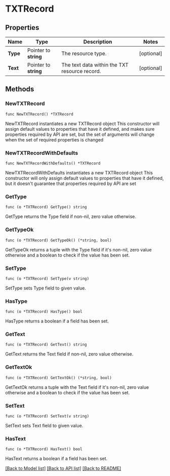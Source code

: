 # TXTRecord

## Properties

Name | Type | Description | Notes
------------ | ------------- | ------------- | -------------
**Type** | Pointer to **string** | The resource type. | [optional] 
**Text** | Pointer to **string** | The text data within the TXT resource record. | [optional] 

## Methods

### NewTXTRecord

`func NewTXTRecord() *TXTRecord`

NewTXTRecord instantiates a new TXTRecord object
This constructor will assign default values to properties that have it defined,
and makes sure properties required by API are set, but the set of arguments
will change when the set of required properties is changed

### NewTXTRecordWithDefaults

`func NewTXTRecordWithDefaults() *TXTRecord`

NewTXTRecordWithDefaults instantiates a new TXTRecord object
This constructor will only assign default values to properties that have it defined,
but it doesn't guarantee that properties required by API are set

### GetType

`func (o *TXTRecord) GetType() string`

GetType returns the Type field if non-nil, zero value otherwise.

### GetTypeOk

`func (o *TXTRecord) GetTypeOk() (*string, bool)`

GetTypeOk returns a tuple with the Type field if it's non-nil, zero value otherwise
and a boolean to check if the value has been set.

### SetType

`func (o *TXTRecord) SetType(v string)`

SetType sets Type field to given value.

### HasType

`func (o *TXTRecord) HasType() bool`

HasType returns a boolean if a field has been set.

### GetText

`func (o *TXTRecord) GetText() string`

GetText returns the Text field if non-nil, zero value otherwise.

### GetTextOk

`func (o *TXTRecord) GetTextOk() (*string, bool)`

GetTextOk returns a tuple with the Text field if it's non-nil, zero value otherwise
and a boolean to check if the value has been set.

### SetText

`func (o *TXTRecord) SetText(v string)`

SetText sets Text field to given value.

### HasText

`func (o *TXTRecord) HasText() bool`

HasText returns a boolean if a field has been set.


[[Back to Model list]](../README.md#documentation-for-models) [[Back to API list]](../README.md#documentation-for-api-endpoints) [[Back to README]](../README.md)


